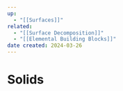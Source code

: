 ```yaml
---
up:
  - "[[Surfaces]]"
related:
  - "[[Surface Decomposition]]"
  - "[[Elemental Building Blocks]]"
date created: 2024-03-26
---
```

# Solids